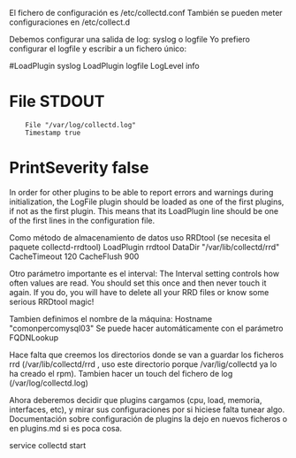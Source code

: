 El fichero de configuración es /etc/collectd.conf
También se pueden meter configuraciones en /etc/collect.d


Debemos configurar una salida de log: syslog o logfile
Yo prefiero configurar el logfile y escribir a un fichero único:

#LoadPlugin syslog
LoadPlugin logfile
<Plugin logfile>
        LogLevel info
#       File STDOUT
        File "/var/log/collectd.log"
        Timestamp true
#       PrintSeverity false
</Plugin>

In order for other plugins to be able to report errors and warnings during initialization, the LogFile plugin should be loaded as one of the first plugins, if not as the first plugin. This means that its LoadPlugin line should be one of the first lines in the configuration file.

Como método de almacenamiento de datos uso RRDtool (se necesita el paquete collectd-rrdtool)
LoadPlugin rrdtool
<Plugin rrdtool>
        DataDir "/var/lib/collectd/rrd"
        CacheTimeout 120
        CacheFlush   900
</Plugin>


Otro parámetro importante es el interval:
The Interval setting controls how often values are read. You should set this once and then never touch it again. If you do, you will have to delete all your RRD files or know some serious RRDtool magic!

Tambien definimos el nombre de la máquina: Hostname    "comonpercomysql03"
Se puede hacer automáticamente con el parámetro FQDNLookup

Hace falta que creemos los directorios donde se van a guardar los ficheros rrd (/var/lib/collectd/rrd , uso este directorio porque /var/lig/collectd ya lo ha creado el rpm). Tambien hacer un touch del fichero de log (/var/log/collectd.log)

Ahora deberemos decidir que plugins cargamos (cpu, load, memoria, interfaces, etc), y mirar sus configuraciones por si hiciese falta tunear algo.
Documentación sobre configuración de plugins la dejo en nuevos ficheros o en plugins.md si es poca cosa.

service collectd start
